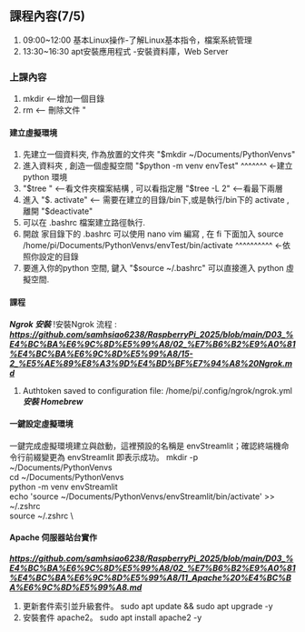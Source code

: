 ## 課程內容(7/5)
1. 09:00~12:00 基本Linux操作-了解Linux基本指令，檔案系統管理
2. 13:30~16:30  apt安裝應用程式 -安裝資料庫，Web Server
### 上課內容
1. mkdir <--增加一個目錄
2. rm <-- 刪除文件 "
#### 建立虛擬環境
1. 先建立一個資料夾, 作為放置的文件夾 "$mkdir ~/Documents/PythonVenvs"
2. 進入資料夾 , 創造一個虛擬空間 "$python -m venv envTest"
                                                ^^^^^^^ <-建立python 環境
3. "$tree " <--看文件夾檔案結構 , 可以看指定層 "$tree -L 2" <--看最下兩層
4. 進入 "$. activate" <-- 需要在建立的目錄/bin下,或是執行/bin下的 activate , 離開 "$deactivate"
5. 可以在 .bashrc 檔案建立路徑執行.
6. 開啟 家目錄下的 .bashrc 可以使用 nano vim 編寫 , 在 fi 下面加入 source /home/pi/Documents/PythonVenvs/envTest/bin/activate
                                                                                                    ^^^^^^^^^^ <-依照你設定的目錄
8. 要進入你的python 空間, 鍵入 "$source ~/.bashrc" 可以直接進入 python 虛擬空間.
#### 課程
***Ngrok 安裝***
!安裝Ngrok 流程 : 
***https://github.com/samhsiao6238/RaspberryPi_2025/blob/main/D03_%E4%BC%BA%E6%9C%8D%E5%99%A8/02_%E7%B6%B2%E9%A0%81%E4%BC%BA%E6%9C%8D%E5%99%A8/15-2_%E5%AE%89%E8%A3%9D%E4%BD%BF%E7%94%A8%20Ngrok.md***
1. Authtoken saved to configuration file: /home/pi/.config/ngrok/ngrok.yml
***安裝 Homebrew***

#### 一鍵設定虛擬環境
一鍵完成虛擬環境建立與啟動，這裡預設的名稱是 envStreamlit；確認終端機命令行前綴變更為 envStreamlit 即表示成功。
mkdir -p ~/Documents/PythonVenvs \
cd ~/Documents/PythonVenvs \
python -m venv envStreamlit \
echo 'source ~/Documents/PythonVenvs/envStreamlit/bin/activate' >> ~/.zshrc \
source ~/.zshrc   \

#### Apache 伺服器站台實作
***https://github.com/samhsiao6238/RaspberryPi_2025/blob/main/D03_%E4%BC%BA%E6%9C%8D%E5%99%A8/02_%E7%B6%B2%E9%A0%81%E4%BC%BA%E6%9C%8D%E5%99%A8/11_Apache%20%E4%BC%BA%E6%9C%8D%E5%99%A8.md***
1. 更新套件索引並升級套件。
sudo apt update && sudo apt upgrade -y
2. 安裝套件 apache2。
sudo apt install apache2 -y


   
